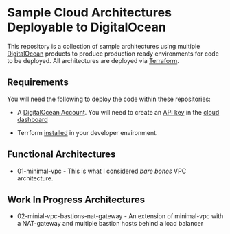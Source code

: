 # Sample Cloud Architectures Deployable to DigitalOcean
This repository is a collection of sample architectures using multiple 
[DigitalOcean](https://www.digitalocean.com/) products to produce production 
ready environments for code to be deployed. All architectures are deployed via
[Terraform](https://www.terraform.io/).

## Requirements
You will need the following to deploy the code within these repositories:

* A [DigitalOcean Account](https://cloud.digitalocean.com/projects). You will 
need to create an [API key](https://www.digitalocean.com/docs/apis-clis/api/create-personal-access-token/) in the [cloud dashboard](https://cloud.digitalocean.com/)

* Terrform [installed](https://www.terraform.io/downloads.html) in your 
developer environment. 

## Functional Architectures

* 01-minimal-vpc - This is what I considered _bare bones_ VPC architecture.

## Work In Progress Architectures

* 02-minial-vpc-bastions-nat-gateway - An extension of minimal-vpc with
a NAT-gateway and multiple bastion hosts behind a load balancer